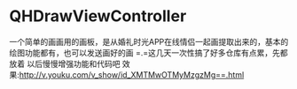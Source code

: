 # QHDrawViewController
一个简单的画画用的画板，是从婚礼时光APP在线情侣一起画提取出来的，基本的绘图功能都有，也可以发送画好的画
=.=这几天一次性搞了好多仓库有点累，先都放着 以后慢慢增强功能和代码吧
效果:http://v.youku.com/v_show/id_XMTMwOTMyMzgzMg==.html
